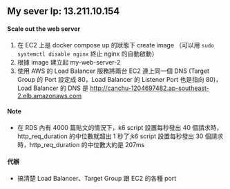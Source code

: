 ## My sever Ip: 13.211.10.154

#### Scale out the web server

1. 在 EC2 上是 docker compose up 的狀態下 create image （可以用 `sudo systemctl disable nginx` 終止 nginx 的自動啟動）
1. 根據 image 建立起 my-web-server-2
1. 使用 AWS 的 Load Balancer 服務將兩台 EC2 連上同一個 DNS (Target Group 的 Port 設定成 80，Load Balancer 的 Listener Port 也是指向 80)，Load Balancer 的 DNS 是 http://canchu-1204697482.ap-southeast-2.elb.amazonaws.com

#### Note

- 在 RDS 內有 4000 篇貼文的情況下，k6 script 設置每秒發出 40 個請求時，http_req_duration 的中位數就超出 1 秒了;k6 script 設置每秒發出 30 個請求時，http_req_duration 的中位數大約是 207ms

#### 代辦

- 搞清楚 Load Balancer、Target Group 跟 EC2 的各種 port
